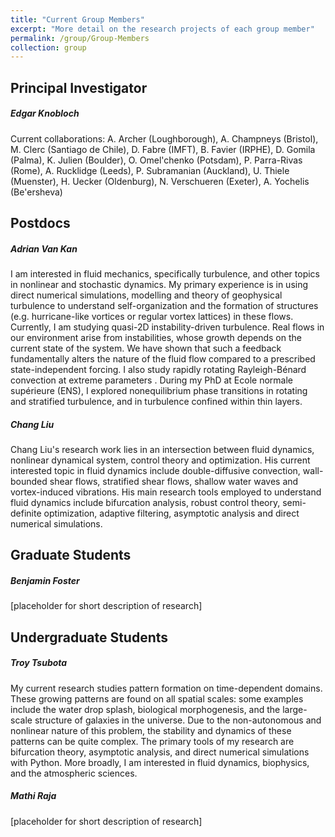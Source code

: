 ```yaml
---
title: "Current Group Members"
excerpt: "More detail on the research projects of each group member"
permalink: /group/Group-Members
collection: group
---
```


Principal Investigator
------
##### Edgar Knobloch
Current collaborations: A. Archer (Loughborough), A. Champneys (Bristol), M. Clerc (Santiago de Chile), D. Fabre (IMFT), B. Favier (IRPHE), D. Gomila (Palma), K. Julien (Boulder), O. Omel'chenko (Potsdam), P. Parra-Rivas (Rome), A. Rucklidge (Leeds), P. Subramanian (Auckland), U. Thiele (Muenster), H. Uecker (Oldenburg), N. Verschueren (Exeter), A. Yochelis (Be'ersheva)

Postdocs
------
##### Adrian Van Kan
I am interested in fluid mechanics, specifically turbulence, and other topics in nonlinear and stochastic dynamics. My primary experience is in using direct numerical simulations, modelling and theory of geophysical turbulence to understand self-organization and the formation of structures (e.g. hurricane-like vortices or regular vortex lattices) in these flows. Currently, I am studying quasi-2D instability-driven turbulence. Real flows in our environment arise from instabilities, whose growth depends on the current state of the system. We have shown that such a feedback fundamentally alters the nature of the fluid flow compared to a prescribed state-independent forcing. I also study rapidly rotating Rayleigh-Bénard convection at extreme parameters . During my PhD at Ecole normale supérieure (ENS), I explored nonequilibrium phase transitions in rotating and stratified turbulence, and in turbulence confined within thin layers.

##### Chang Liu
Chang Liu's research work lies in an intersection between fluid dynamics, nonlinear dynamical system, control theory and optimization. His current interested topic in fluid dynamics include double-diffusive convection, wall-bounded shear flows, stratified shear flows, shallow water waves and vortex-induced vibrations. His main research tools employed to understand fluid dynamics include bifurcation analysis, robust control theory, semi-definite optimization, adaptive filtering, asymptotic analysis and direct numerical simulations. 

Graduate Students
------
##### Benjamin Foster
[placeholder for short description of research]

Undergraduate Students
------
##### Troy Tsubota
My current research studies pattern formation on time-dependent domains. These growing patterns are found on all spatial scales: some examples include the water drop splash, biological morphogenesis, and the large-scale structure of galaxies in the universe. Due to the non-autonomous and nonlinear nature of this problem, the stability and dynamics of these patterns can be quite complex. The primary tools of my research are bifurcation theory, asymptotic analysis, and direct numerical simulations with Python. More broadly, I am interested in fluid dynamics, biophysics, and the atmospheric sciences.

##### Mathi Raja
[placeholder for short description of research]
